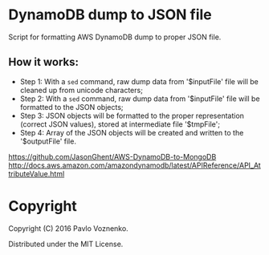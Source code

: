 # DynamoDB dump to JSON file

Script for formatting AWS DynamoDB dump to proper JSON file.

## How it works:

* Step 1: With a `sed` command, raw dump data from '$inputFile' file will be cleaned up from unicode characters;
* Step 2: With a `sed` command, raw dump data from '$inputFile' file will be formatted to the JSON objects;
* Step 3: JSON objects will be formatted to the proper representation (correct JSON values), stored at intermediate file '$tmpFile';
* Step 4: Array of the JSON objects will be created and written to the '$outputFile' file.

https://github.com/JasonGhent/AWS-DynamoDB-to-MongoDB
http://docs.aws.amazon.com/amazondynamodb/latest/APIReference/API_AttributeValue.html

# Copyright

Copyright (C) 2016 Pavlo Voznenko.

Distributed under the MIT License.
